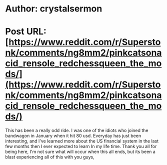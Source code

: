 # Author: crystalsermon
# Post URL: [https://www.reddit.com/r/Superstonk/comments/ng8mm2/pinkcatsonacid_rensole_redchessqueen_the_mods/](https://www.reddit.com/r/Superstonk/comments/ng8mm2/pinkcatsonacid_rensole_redchessqueen_the_mods/)


This has been a really odd ride. I was one of the idiots who joined the bandwagon in January when it hit 80 usd. Everyday has just been interesting, and I've learned more about the US financial system in the last few months then I ever expected to learn In my life time. Thank you all for being here, I'm not sure what will occur when this all ends, but its been a blast experiencing all of this with you guys,